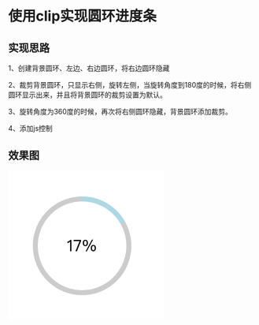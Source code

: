 # 使用clip实现圆环进度条

## 实现思路

1、创建背景圆环、左边、右边圆环，将右边圆环隐藏

2、裁剪背景圆环，只显示右侧，旋转左侧，当旋转角度到180度的时候，将右侧圆环显示出来，并且将背景圆环的裁剪设置为默认。

3、旋转角度为360度的时候，再次将右侧圆环隐藏，背景圆环添加裁剪。

4、添加js控制

## 效果图

![](images/环形进度条.gif)